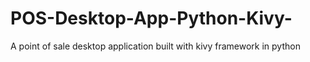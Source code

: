 # POS-Desktop-App-Python-Kivy-
A point of sale desktop application built with kivy framework in python
